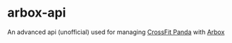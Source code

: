 # arbox-api

An advanced api (unofficial) used for managing [CrossFit Panda](www.crossfitpanda.com) with [Arbox](www.arboxapp.com)
